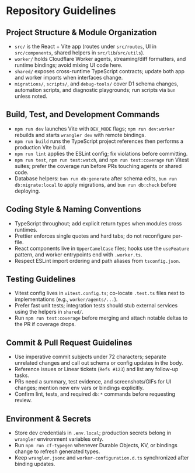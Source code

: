 # Repository Guidelines

## Project Structure & Module Organization
- `src/` is the React + Vite app (routes under `src/routes`, UI in `src/components`, shared helpers in `src/lib`/`src/utils`).
- `worker/` holds Cloudflare Worker agents, streaming/diff formatters, and runtime bindings; avoid mixing UI code here.
- `shared/` exposes cross-runtime TypeScript contracts; update both app and worker imports when interfaces change.
- `migrations/`, `scripts/`, and `debug-tools/` cover D1 schema changes, automation scripts, and diagnostic playgrounds; run scripts via `bun` unless noted.

## Build, Test, and Development Commands
- `npm run dev` launches Vite with `DEV_MODE` flags; `npm run dev:worker` rebuilds and starts `wrangler dev` with remote bindings.
- `npm run build` runs the TypeScript project references then performs a production Vite build.
- `npm run lint` applies the ESLint config; fix violations before committing.
- `npm run test`, `npm run test:watch`, and `npm run test:coverage` run Vitest suites; prefer the coverage run before PRs touching agents or shared code.
- Database helpers: `bun run db:generate` after schema edits, `bun run db:migrate:local` to apply migrations, and `bun run db:check` before deploying.

## Coding Style & Naming Conventions
- TypeScript throughout; add explicit return types when modules cross runtimes.
- Prettier enforces single quotes and hard tabs; do not reconfigure per-file.
- React components live in `UpperCamelCase` files; hooks use the `useFeature` pattern, and worker entrypoints end with `.worker.ts`.
- Respect ESLint import ordering and path aliases from `tsconfig.json`.

## Testing Guidelines
- Vitest config lives in `vitest.config.ts`; co-locate `.test.ts` files next to implementations (e.g., `worker/agents/...`).
- Prefer fast unit tests; integration tests should stub external services using the helpers in `shared/`.
- Run `npm run test:coverage` before merging and attach notable deltas to the PR if coverage drops.

## Commit & Pull Request Guidelines
- Use imperative commit subjects under 72 characters; separate unrelated changes and call out schema or config updates in the body.
- Reference issues or Linear tickets (`Refs #123`) and list any follow-up tasks.
- PRs need a summary, test evidence, and screenshots/GIFs for UI changes; mention new env vars or bindings explicitly.
- Confirm lint, tests, and required `db:*` commands before requesting review.

## Environment & Secrets
- Store dev credentials in `.env.local`; production secrets belong in `wrangler` environment variables only.
- Run `npm run cf-typegen` whenever Durable Objects, KV, or bindings change to refresh generated types.
- Keep `wrangler.jsonc` and `worker-configuration.d.ts` synchronized after binding updates.
